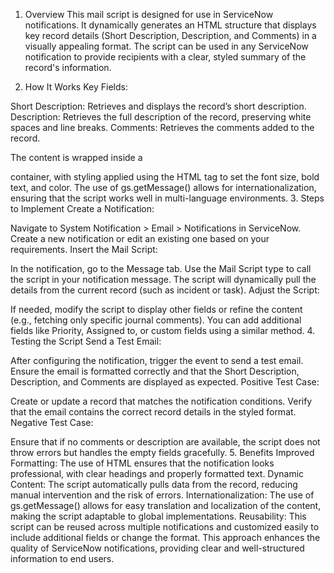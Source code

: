 1. Overview
This mail script is designed for use in ServiceNow notifications. It dynamically generates an HTML structure that displays key record details (Short Description, Description, and Comments) in a visually appealing format. The script can be used in any ServiceNow notification to provide recipients with a clear, styled summary of the record's information.

2. How It Works
Key Fields:

Short Description: Retrieves and displays the record’s short description.
Description: Retrieves the full description of the record, preserving white spaces and line breaks.
Comments: Retrieves the comments added to the record.

The content is wrapped inside a <div> container, with styling applied using the HTML <font> tag to set the font size, bold text, and color.
The use of gs.getMessage() allows for internationalization, ensuring that the script works well in multi-language environments.
3. Steps to Implement
Create a Notification:

Navigate to System Notification > Email > Notifications in ServiceNow.
Create a new notification or edit an existing one based on your requirements.
Insert the Mail Script:

In the notification, go to the Message tab.
Use the Mail Script type to call the script in your notification message.
The script will dynamically pull the details from the current record (such as incident or task).
Adjust the Script:

If needed, modify the script to display other fields or refine the content (e.g., fetching only specific journal comments).
You can add additional fields like Priority, Assigned to, or custom fields using a similar method.
4. Testing the Script
Send a Test Email:

After configuring the notification, trigger the event to send a test email.
Ensure the email is formatted correctly and that the Short Description, Description, and Comments are displayed as expected.
Positive Test Case:

Create or update a record that matches the notification conditions.
Verify that the email contains the correct record details in the styled format.
Negative Test Case:

Ensure that if no comments or description are available, the script does not throw errors but handles the empty fields gracefully.
5. Benefits
Improved Formatting: The use of HTML ensures that the notification looks professional, with clear headings and properly formatted text.
Dynamic Content: The script automatically pulls data from the record, reducing manual intervention and the risk of errors.
Internationalization: The use of gs.getMessage() allows for easy translation and localization of the content, making the script adaptable to global implementations.
Reusability: This script can be reused across multiple notifications and customized easily to include additional fields or change the format.
This approach enhances the quality of ServiceNow notifications, providing clear and well-structured information to end users.
